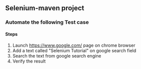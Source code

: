 ## Selenium-maven project

### Automate the following Test case

#### Steps

1. Launch https://www.google.com/ page on chrome browser 
2. Add a text called "Selenium Tutorial" on google search field 
3. Search the text from google search engine
4. Verify the result 
